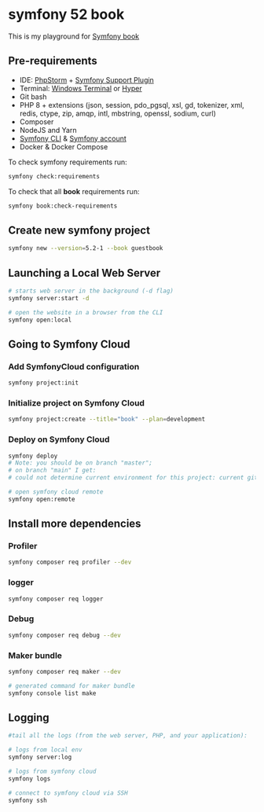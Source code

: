 # symfony 52 book
This is my playground for [Symfony book](https://symfony.com/book)

## Pre-requirements
- IDE: [PhpStorm](https://www.jetbrains.com/phpstorm/) + [Symfony Support Plugin](https://plugins.jetbrains.com/plugin/7219-symfony-support)
- Terminal: [Windows Terminal](https://aka.ms/terminal) or [Hyper](https://hyper.is/)
- Git bash
- PHP 8 + extensions (json, session, pdo_pgsql, xsl, gd, tokenizer, xml, redis, ctype, zip, amqp, intl, mbstring, openssl, sodium, curl)
- Composer
- NodeJS and Yarn
- [Symfony CLI](https://symfony.com/download) & [Symfony account](https://symfony.com/account)
- Docker & Docker Compose

To check symfony requirements run:
```bash
symfony check:requirements
```

To check that all **book** requirements run:
```bash
symfony book:check-requirements
```

## Create new symfony project
```bash
symfony new --version=5.2-1 --book guestbook
```

## Launching a Local Web Server
```bash
# starts web server in the background (-d flag)
symfony server:start -d

# open the website in a browser from the CLI
symfony open:local
```

## Going to Symfony Cloud
### Add SymfonyCloud configuration
```bash
symfony project:init
```
### Initialize project on Symfony Cloud
```bash
symfony project:create --title="book" --plan=development
```
### Deploy on Symfony Cloud
```bash
symfony deploy
# Note: you should be on branch "master"; 
# on branch "main" I get:
# could not determine current environment for this project: current git branch name doesn't match any SymfonyCloud environments.

# open symfony cloud remote 
symfony open:remote
```

## Install more dependencies
### Profiler
```bash
symfony composer req profiler --dev
```
### logger
```bash
symfony composer req logger
```
### Debug
```bash
symfony composer req debug --dev
```
### Maker bundle
```bash
symfony composer req maker --dev

# generated command for maker bundle 
symfony console list make
```


## Logging
```bash
#tail all the logs (from the web server, PHP, and your application):

# logs from local env
symfony server:log

# logs from symfony cloud
symfony logs

# connect to symfony cloud via SSH
symfony ssh
```


